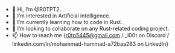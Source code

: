 - 👋 Hi, I’m @R0TPT2.
- 👀 I’m interested in Artificial intelligence.
- 🌱 I’m currently learning how to code in Rust.
- 💞️ I’m looking to collaborate on any Rust-related coding project.
- 📫 How to reach me {r0tp5445@gmail.com / _l00t on Discord / linkedin.com/in/mohammad-hammad-a72baa283 on LinkedIn}
